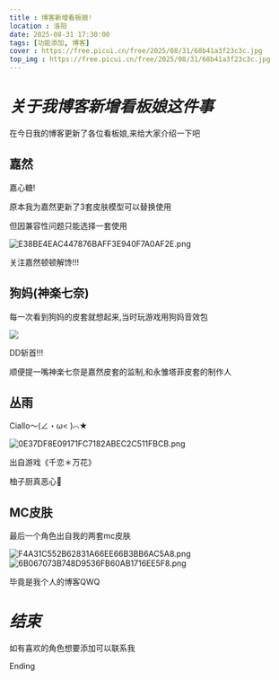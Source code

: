 ```yaml
---
title : 博客新增看板娘!
location : 洛阳
date: 2025-08-31 17:30:00
tags: [功能添加, 博客]
cover : https://free.picui.cn/free/2025/08/31/68b41a3f23c3c.jpg
top_img : https://free.picui.cn/free/2025/08/31/68b41a3f23c3c.jpg
---
```


# ***关于我博客新增看板娘这件事***

在今日我的博客更新了各位看板娘,来给大家介绍一下吧

## **嘉然**

嘉心糖!

原本我为嘉然更新了3套皮肤模型可以替换使用

但因兼容性问题只能选择一套使用

![E38BE4EAC447876BAFF3E940F7A0AF2E.png](https://free.picui.cn/free/2025/08/31/68b416488ccf2.png)

关注嘉然顿顿解馋!!!

## **狗妈(神楽七奈)**

每一次看到狗妈的皮套就想起来,当时玩游戏用狗妈音效包

![](https://free.picui.cn/free/2025/08/31/68b415dd6cca2.png)

DD斩首!!!

顺便提一嘴神楽七奈是嘉然皮套的监制,和永雏塔菲皮套的制作人

## **丛雨**

Ciallo～(∠・ω< )⌒★

![0E37DF8E09171FC7182ABEC2C511FBCB.png](https://free.picui.cn/free/2025/08/31/68b41649d7c03.png)

出自游戏《千恋＊万花》

柚子厨真恶心🤢

## **MC皮肤**

最后一个角色出自我的两套mc皮肤

![F4A31C552B62831A66EE66B3BB6AC5A8.png](https://free.picui.cn/free/2025/08/31/68b416495cc15.png)![6B067073B748D9536FB60AB1716EE5F8.png](https://free.picui.cn/free/2025/08/31/68b4164963ea3.png)

毕竟是我个人的博客QWQ

# ***结束***

如有喜欢的角色想要添加可以联系我

Ending

